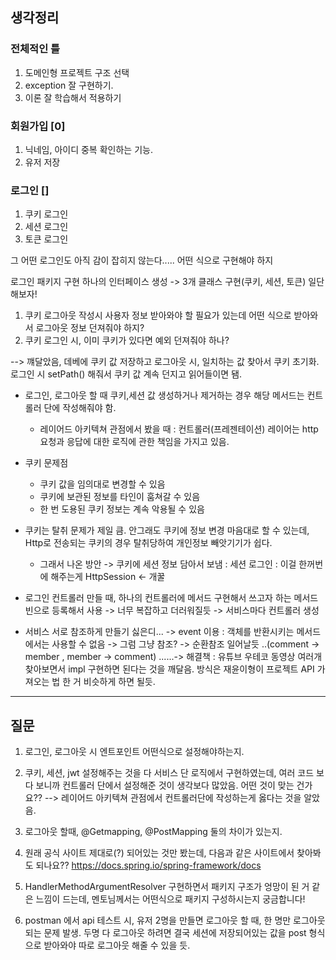 ## 생각정리

### 전체적인 틀
1. 도메인형 프로젝트 구조 선택
2. exception 잘 구현하기.
3. 이론 잘 학습해서 적용하기

### 회원가입 [0]
1. 닉네임, 아이디 중복 확인하는 기능.
2. 유저 저장

### 로그인 []
1. 쿠키 로그인
2. 세션 로그인 
3. 토큰 로그인

그 어떤 로그인도 아직 감이 잡히지 않는다..... 어떤 식으로 구현해야 하지

로그인 패키지 구현
하나의 인터페이스 생성 -> 3개 클래스 구현(쿠키, 세션, 토큰)
일단 해보자!

1. 쿠키 로그아웃 작성시 사용자 정보 받아와야 할 필요가 있는데 어떤 식으로 받아와서 로그아웃 정보 던져줘야 하지? 
2. 쿠키 로그인 시, 이미 쿠키가 있다면 예외 던져줘야 하나?

 --> 꺠달았음, 데베에 쿠키 값 저장하고 로그아웃 시, 일치하는 값 찾아서 쿠키 초기화. 로그인 시 setPath() 해줘서 쿠키 값 계속 던지고 읽어들이면 됌.

* 로그인, 로그아웃 할 때 쿠키,세션 값 생성하거나 제거하는 경우 해당 메서드는 컨트롤러 단에 작성해줘야 함.
  * 레이어드 아키텍쳐 관점에서 봤을 때 : 컨트롤러(프레젠테이션) 레이어는 http 요청과 응답에 대한 로직에 관한 책임을 가지고 있음.

* 쿠키 문제점
  * 쿠키 값을 임의대로 변경할 수 있음
  * 쿠키에 보관된 정보를 타인이 훔쳐갈 수 있음
  * 한 번 도용된 쿠키 정보는 계속 악용될 수 있음

* 쿠키는 탈취 문제가 제일 큼. 안그래도 쿠키에 정보 변경 마음대로 할 수 있는데, Http로 전송되는 쿠키의 경우 탈취당하여 개인정보 빼앗기기가 쉽다.
  * 그래서 나온 방안 -> 쿠키에 세션 정보 담아서 보냄 : 세션 로그인 : 이걸 한꺼번에 해주는게 HttpSession <- 개꿀

* 로그인 컨트롤러 만들 때, 하나의 컨트롤러에 메서드 구현해서 쓰고자 하는 메서드 빈으로 등록해서 사용 -> 너무 복잡하고 더러워질듯 -> 서비스마다 컨트롤러 생성

* 서비스 서로 참조하게 만들기 싫은디... -> event 이용 : 객체를 반환시키는 메서드에서는 사용할 수 없음 -> 그럼 그냥 참조? -> 순환참조 일어날듯 ..(comment -> member , member -> comment) ......-> 해결책 : 유튜브 우테코 동영상 여러개 찾아보면서 impl 구현하면 된다는 것을 깨달음.  방식은 재윤이형이 프로젝트 API 가져오는 법 한 거 비슷하게 하면 될듯.
---
## 질문 

1. 로그인, 로그아웃 시 엔트포인트 어떤식으로 설정해야하는지.
2. 쿠키, 세션, jwt 설정해주는 것을 다 서비스 단 로직에서 구현하였는데, 여러 코드 보다 보니까 컨트롤러 단에서 설정해준 것이 생각보다 많았음. 어떤 것이 맞는 건가요?? --> 레이어드 아키텍쳐 관점에서 컨트롤러단에 작성하는게 옳다는 것을 알았음.


1. 로그아웃 할때, @Getmapping, @PostMapping 둘의 차이가 있는지.
2. 원래 공식 사이트 제대로(?) 되어있는 것만 봤는데, 다음과 같은 사이트에서 찾아봐도 되나요?? https://docs.spring.io/spring-framework/docs 
3. HandlerMethodArgumentResolver 구현하면서 패키지 구조가 엉망이 된 거 같은 느낌이 드는데, 멘토님께서는 어떤식으로 패키지 구성하시는지 궁금합니다! 
4. postman 에서 api 테스트 시, 유저 2명을 만들면 로그아웃 할 때, 한 명만 로그아웃 되는 문제 발생. 두명 다 로그아웃 하려면 결국 세션에 저장되어있는 값을 post 형식으로 받아와야 따로 로그아웃 해줄 수 있을 듯.
